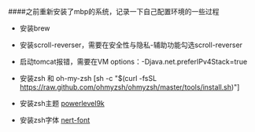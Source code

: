 ####之前重新安装了mbp的系统，记录一下自己配置环境的一些过程
+ 安装brew

+ 安装scroll-reverser，需要在安全性与隐私-辅助功能勾选scroll-reverser

+ 启动tomcat报错，需要在VM options：-Djava.net.preferIPv4Stack=true

+ 安装zsh 和 oh-my-zsh [sh -c "$(curl -fsSL https://raw.github.com/ohmyzsh/ohmyzsh/master/tools/install.sh)"]

+ 安装zsh主题 [powerlevel9k](https://github.com/Powerlevel9k/powerlevel9k)

+ 安装zsh字体 [nert-font](https://github.com/ryanoasis/nerd-fonts)